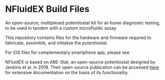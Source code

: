 # NFluidEX Build Files
An open-source, multiplexed potentiostat kit for at-home diagnostic testing, to be used in tandem with a custom microfluidic assay

This repository contains files for the hardware and firmware required to fabricate, assemble, and initialize the potentiostat.

For iOS files for complementary smartphone app, please see 

NFluidEX is based on ABE-Stat, an open-source potentiostat designed by Jenkins et al. in 2019. Their open-source publication can be accessed [here](https://iopscience.iop.org/article/10.1149/2.0061909jes) for extensive documentation on the basis of its functionality.
